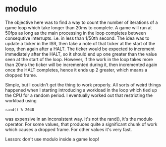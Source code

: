 # modulo

The objective here was to find a way to count the number of iterations of a game
loop which take longer than 20ms to complete. A game will run at 50fps as long as
the main processing in the loop completes between consequtive interrupts. i.e.
in less than 1/50th second. The idea was to update a ticker in the ISR, then take
a note of that ticker at the start of the loop, then again after a HALT. The ticker
would be expected to increment immediately after the HALT, so it should end up one
greater than the value seen at the start of the loop. However, if the work in the
loop takes more than 20ms the ticker will be incremented during it, then incremented
again once the HALT completes, hence it ends up 2 greater, which means a dropped
frame.

Simple, but I couldn't get the thing to work properly. All sorts of weird things
happened when I starting introducing a workload in the loop which tied up the CPU
for a random period. I eventually worked out that restricting the workload using

```
rand() % 2048
```

was expensive in an inconsistent way. It's not the rand(), it's the modulo operator.
For some values, that produces quite a significant chunk of work which causes a
dropped frame. For other values it's very fast.

Lesson: don't use modulo inside a game loop!